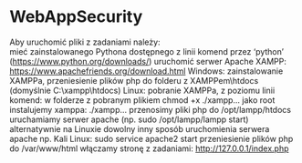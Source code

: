 # WebAppSecurity
Aby uruchomić pliki z zadaniami należy:<br>
mieć zainstalowanego Pythona dostępnego z linii komend przez ‘python’ (https://www.python.org/downloads/)
uruchomić serwer Apache
XAMPP: https://www.apachefriends.org/download.html
Windows: zainstalowanie XAMPPa, przeniesienie plików php do folderu z XAMPPem\htdocs (domyślnie C:\xampp\htdocs)
Linux: pobranie XAMPPa, z poziomu linii komend:
w folderze z pobranym plikiem chmod +x ./xampp…
jako root instalujemy xamppa: ./xampp…
przenosimy pliki php do /opt/lampp/htdocs
uruchamiamy serwer apache (np. sudo /opt/lampp/lampp start)
alternatywnie na Linuxie dowolny inny sposób uruchomienia serwera apache
np. Kali Linux: sudo service apache2 start
przeniesienie plików php do /var/www/html
włączamy stronę z zadaniami: http://127.0.0.1/index.php
